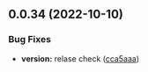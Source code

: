 

## 0.0.34 (2022-10-10)


### Bug Fixes

* **version:** relase check ([cca5aaa](https://github.com/akbaruddin/components-guage/commit/cca5aaad0a1709c3e836cb2e064a7ab6c406aa47))